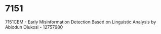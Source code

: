 # 7151
7151CEM - Early Misinformation Detection Based on Linguistic Analysis by Abiodun Olukosi - 12757680
